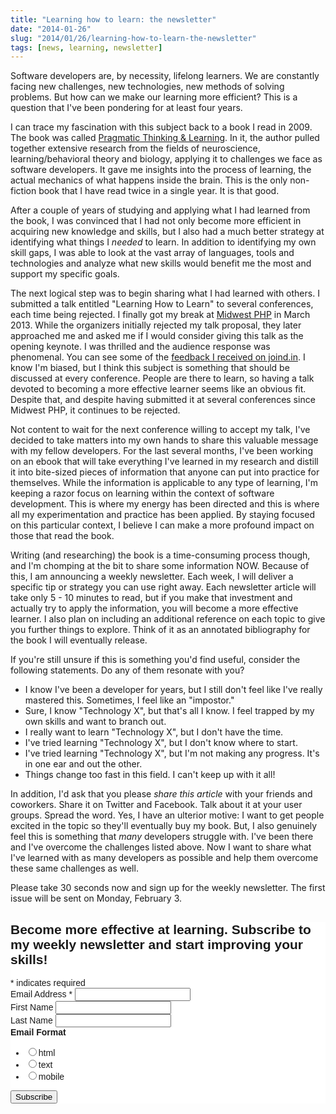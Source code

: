 ```yaml
---
title: "Learning how to learn: the newsletter"
date: "2014-01-26"
slug: "2014/01/26/learning-how-to-learn-the-newsletter"
tags: [news, learning, newsletter]
---
```

Software developers are, by necessity, lifelong learners. We are constantly facing new challenges, new technologies, new methods of solving problems. But how can we make our learning more efficient? This is a question that I've been pondering for at least four years.

<!--more-->
I can trace my fascination with this subject back to a book I read in 2009. The book was called <a href="http://pragprog.com/book/ahptl/pragmatic-thinking-and-learning" target="_blank">Pragmatic Thinking & Learning</a>. In it, the author pulled together extensive research from the fields of neuroscience, learning/behavioral theory and biology, applying it to challenges we face as software developers. It gave me insights into the process of learning, the actual mechanics of what happens inside the brain. This is the only non-fiction book that I have read twice in a single year. It is that good.

After a couple of years of studying and applying what I had learned from the book, I was convinced that I had not only become more efficient in acquiring new knowledge and skills, but I also had a much better strategy at identifying what things I _needed_ to learn. In addition to identifying my own skill gaps, I was able to look at the vast array of languages, tools and technologies and analyze what new skills would benefit me the most and support my specific goals.

The next logical step was to begin sharing what I had learned with others. I submitted a talk entitled "Learning How to Learn" to several conferences, each time being rejected. I finally got my break at <a href="http://midwestphp.com" target="_blank">Midwest PHP</a> in March 2013. While the organizers initially rejected my talk proposal, they later approached me and asked me if I would consider giving this talk as the opening keynote. I was thrilled and the audience response was phenomenal. You can see some of the <a href="https://joind.in/talk/view/8196" target="_blank">feedback I received on joind.in</a>. I know I'm biased, but I think this subject is something that should be discussed at every conference. People are there to learn, so having a talk devoted to becoming a more effective learner seems like an obvious fit. Despite that, and despite having submitted it at several conferences since Midwest PHP, it continues to be rejected.

Not content to wait for the next conference willing to accept my talk, I've decided to take matters into my own hands to share this valuable message with my fellow developers. For the last several months, I've been working on an ebook that will take everything I've learned in my research and distill it into bite-sized pieces of information that anyone can put into practice for themselves. While the information is applicable to any type of learning, I'm keeping a razor focus on learning within the context of software development. This is where my energy has been directed and this is where all my experimentation and practice has been applied. By staying focused on this particular context, I believe I can make a more profound impact on those that read the book.

Writing (and researching) the book is a time-consuming process though, and I'm chomping at the bit to share some information NOW. Because of this, I am announcing a weekly newsletter. Each week, I will deliver a specific tip or strategy you can use right away. Each newsletter article will take only 5 - 10 minutes to read, but if you make that investment and actually try to apply the information, you will become a more effective learner. I also plan on including an additional reference on each topic to give you further things to explore. Think of it as an annotated bibliography for the book I will eventually release.

If you're still unsure if this is something you'd find useful, consider the following statements. Do any of them resonate with you?

* I know I've been a developer for years, but I still don't feel like I've really mastered this. Sometimes, I feel like an "impostor."
* Sure, I know "Technology X", but that's all I know. I feel trapped by my own skills and want to branch out.
* I really want to learn "Technology X", but I don't have the time.
* I've tried learning "Technology X", but I don't know where to start.
* I've tried learning "Technology X", but I'm not making any progress. It's in one ear and out the other.
* Things change too fast in this field. I can't keep up with it all!

In addition, I'd ask that you please *share this article* with your friends and coworkers. Share it on Twitter and Facebook. Talk about it at your user groups. Spread the word. Yes, I have an ulterior motive: I want to get people excited in the topic so they'll eventually buy my book. But, I also genuinely feel this is something that _many_ developers struggle with. I've been there and I've overcome the challenges listed above. Now I want to share what I've learned with as many developers as possible and help them overcome these same challenges as well.

Please take 30 seconds now and sign up for the weekly newsletter. The first issue will be sent on Monday, February 3.

<!-- Begin MailChimp Signup Form -->
<link href="//cdn-images.mailchimp.com/embedcode/classic-081711.css" rel="stylesheet" type="text/css">
<style type="text/css">
    #mc_embed_signup{background:#fff; clear:left; font:14px Helvetica,Arial,sans-serif; }
    /* Add your own MailChimp form style overrides in your site stylesheet or in this style block.
       We recommend moving this block and the preceding CSS link to the HEAD of your HTML file. */
</style>
<div id="mc_embed_signup">
<form action="//joelclermont.us4.list-manage.com/subscribe/post?u=5abeba9688261dbb0d2733fe4&amp;id=ff515965b5" method="post" id="mc-embedded-subscribe-form" name="mc-embedded-subscribe-form" class="validate" target="_blank" novalidate>
    <h2>Become more effective at learning. Subscribe to my weekly newsletter and start improving your skills!</h2>
<div class="indicates-required"><span class="asterisk">*</span> indicates required</div>
<div class="mc-field-group">
    <label for="mce-EMAIL">Email Address  <span class="asterisk">*</span>
</label>
    <input type="email" value="" name="EMAIL" class="required email" id="mce-EMAIL">
</div>
<div class="mc-field-group">
    <label for="mce-FNAME">First Name </label>
    <input type="text" value="" name="FNAME" class="" id="mce-FNAME">
</div>
<div class="mc-field-group">
    <label for="mce-LNAME">Last Name </label>
    <input type="text" value="" name="LNAME" class="" id="mce-LNAME">
</div>
<div class="mc-field-group input-group">
    <strong>Email Format </strong>
    <ul><li><input type="radio" value="html" name="EMAILTYPE" id="mce-EMAILTYPE-0"><label for="mce-EMAILTYPE-0">html</label></li>
<li><input type="radio" value="text" name="EMAILTYPE" id="mce-EMAILTYPE-1"><label for="mce-EMAILTYPE-1">text</label></li>
<li><input type="radio" value="mobile" name="EMAILTYPE" id="mce-EMAILTYPE-2"><label for="mce-EMAILTYPE-2">mobile</label></li>
</ul>
</div>
    <div id="mce-responses" class="clear">
        <div class="response" id="mce-error-response" style="display:none"></div>
        <div class="response" id="mce-success-response" style="display:none"></div>
    </div>  <div class="clear"><input type="submit" value="Subscribe" name="subscribe" id="mc-embedded-subscribe" class="button"></div>
</form>
</div>
<script type="text/javascript">
var fnames = new Array();var ftypes = new Array();fnames[0]='EMAIL';ftypes[0]='email';fnames[1]='FNAME';ftypes[1]='text';fnames[2]='LNAME';ftypes[2]='text';
try {
    var jqueryLoaded=jQuery;
    jqueryLoaded=true;
} catch(err) {
    var jqueryLoaded=false;
}
var head= document.getElementsByTagName('head')[0];
if (!jqueryLoaded) {
    var script = document.createElement('script');
    script.type = 'text/javascript';
    script.src = '//ajax.googleapis.com/ajax/libs/jquery/1.4.4/jquery.min.js';
    head.appendChild(script);
    if (script.readyState && script.onload!==null){
        script.onreadystatechange= function () {
              if (this.readyState == 'complete') mce_preload_check();
        }    
    }
}
var script = document.createElement('script');
script.type = 'text/javascript';
script.src = '//downloads.mailchimp.com/js/jquery.form-n-validate.js';
head.appendChild(script);
var err_style = '';
try{
    err_style = mc_custom_error_style;
} catch(e){
    err_style = '#mc_embed_signup input.mce_inline_error{border-color:#6B0505;} #mc_embed_signup div.mce_inline_error{margin: 0 0 1em 0; padding: 5px 10px; background-color:#6B0505; font-weight: bold; z-index: 1; color:#fff;}';
}
var head= document.getElementsByTagName('head')[0];
var style= document.createElement('style');
style.type= 'text/css';
if (style.styleSheet) {
  style.styleSheet.cssText = err_style;
} else {
  style.appendChild(document.createTextNode(err_style));
}
head.appendChild(style);
setTimeout('mce_preload_check();', 250);

var mce_preload_checks = 0;
function mce_preload_check(){
    if (mce_preload_checks>40) return;
    mce_preload_checks++;
    try {
        var jqueryLoaded=jQuery;
    } catch(err) {
        setTimeout('mce_preload_check();', 250);
        return;
    }
    try {
        var validatorLoaded=jQuery("#fake-form").validate({});
    } catch(err) {
        setTimeout('mce_preload_check();', 250);
        return;
    }
    mce_init_form();
}
function mce_init_form(){
    jQuery(document).ready( function($) {
      var options = { errorClass: 'mce_inline_error', errorElement: 'div', onkeyup: function(){}, onfocusout:function(){}, onblur:function(){}  };
      var mce_validator = $("#mc-embedded-subscribe-form").validate(options);
      $("#mc-embedded-subscribe-form").unbind('submit');//remove the validator so we can get into beforeSubmit on the ajaxform, which then calls the validator
      options = { url: '//joelclermont.us4.list-manage2.com/subscribe/post-json?u=5abeba9688261dbb0d2733fe4&id=ff515965b5&c=?', type: 'GET', dataType: 'json', contentType: "application/json; charset=utf-8",
                    beforeSubmit: function(){
                        $('#mce_tmp_error_msg').remove();
                        $('.datefield','#mc_embed_signup').each(
                            function(){
                                var txt = 'filled';
                                var fields = new Array();
                                var i = 0;
                                $(':text', this).each(
                                    function(){
                                        fields[i] = this;
                                        i++;
                                    });
                                $(':hidden', this).each(
                                    function(){
                                        var bday = false;
                                        if (fields.length == 2){
                                            bday = true;
                                            fields[2] = {'value':1970};//trick birthdays into having years
                                        }
                                        if ( fields[0].value=='MM' && fields[1].value=='DD' && (fields[2].value=='YYYY' || (bday && fields[2].value==1970) ) ){
                                            this.value = '';
                                        } else if ( fields[0].value=='' && fields[1].value=='' && (fields[2].value=='' || (bday && fields[2].value==1970) ) ){
                                            this.value = '';
                                        } else {
                                            if (/\[day\]/.test(fields[0].name)){
                                                this.value = fields[1].value+'/'+fields[0].value+'/'+fields[2].value;                                           
                                            } else {
                                                this.value = fields[0].value+'/'+fields[1].value+'/'+fields[2].value;
                                            }
                                        }
                                    });
                            });
                        return mce_validator.form();
                    }, 
                    success: mce_success_cb
                };
      $('#mc-embedded-subscribe-form').ajaxForm(options);
      
      
    });
}
function mce_success_cb(resp){
    $('#mce-success-response').hide();
    $('#mce-error-response').hide();
    if (resp.result=="success"){
        $('#mce-'+resp.result+'-response').show();
        $('#mce-'+resp.result+'-response').html(resp.msg);
        $('#mc-embedded-subscribe-form').each(function(){
            this.reset();
        });
    } else {
        var index = -1;
        var msg;
        try {
            var parts = resp.msg.split(' - ',2);
            if (parts[1]==undefined){
                msg = resp.msg;
            } else {
                i = parseInt(parts[0]);
                if (i.toString() == parts[0]){
                    index = parts[0];
                    msg = parts[1];
                } else {
                    index = -1;
                    msg = resp.msg;
                }
            }
        } catch(e){
            index = -1;
            msg = resp.msg;
        }
        try{
            if (index== -1){
                $('#mce-'+resp.result+'-response').show();
                $('#mce-'+resp.result+'-response').html(msg);            
            } else {
                err_id = 'mce_tmp_error_msg';
                html = '<div id="'+err_id+'" style="'+err_style+'"> '+msg+'</div>';
                
                var input_id = '#mc_embed_signup';
                var f = $(input_id);
                if (ftypes[index]=='address'){
                    input_id = '#mce-'+fnames[index]+'-addr1';
                    f = $(input_id).parent().parent().get(0);
                } else if (ftypes[index]=='date'){
                    input_id = '#mce-'+fnames[index]+'-month';
                    f = $(input_id).parent().parent().get(0);
                } else {
                    input_id = '#mce-'+fnames[index];
                    f = $().parent(input_id).get(0);
                }
                if (f){
                    $(f).append(html);
                    $(input_id).focus();
                } else {
                    $('#mce-'+resp.result+'-response').show();
                    $('#mce-'+resp.result+'-response').html(msg);
                }
            }
        } catch(e){
            $('#mce-'+resp.result+'-response').show();
            $('#mce-'+resp.result+'-response').html(msg);
        }
    }
}

</script>
<!--End mc_embed_signup-->
